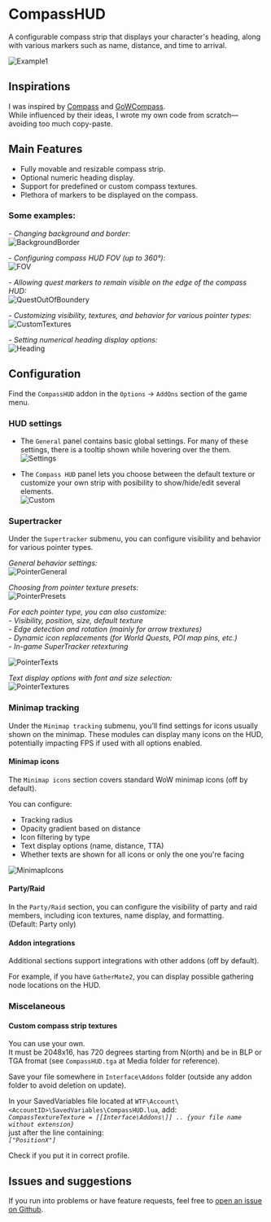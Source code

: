 # CompassHUD

A configurable compass strip that displays your character's heading, along with various markers such as name, distance, and time to arrival.

![Example1](https://i.imgur.com/NmushPm.png)


## Inspirations

I was inspired by [Compass](https://www.wowinterface.com/downloads/info14051-Compass.html) and [GoWCompass](https://www.curseforge.com/wow/addons/gowcompass).</br>
While influenced by their ideas, I wrote my own code from scratch—avoiding too much copy-paste.


## Main Features

- Fully movable and resizable compass strip.
- Optional numeric heading display.
- Support for predefined or custom compass textures.
- Plethora of markers to be displayed on the compass.

### Some examples:

*- Changing background and border:*</br>
![BackgroundBorder](https://i.imgur.com/fKY6J1S.png)

*- Configuring compass HUD FOV (up to 360°):*</br>
![FOV](https://i.imgur.com/Q9HEzRG.png)

*- Allowing quest markers to remain visible on the edge of the compass HUD:*</br>
![QuestOutOfBoundery](https://i.imgur.com/jzSYOS6.png)

*- Customizing visibility, textures, and behavior for various pointer types:*</br>
![CustomTextures](https://i.imgur.com/fhRaRWj.png)

*- Setting numerical heading display options:*</br>
![Heading](https://i.imgur.com/CxlBmpL.png)


## Configuration

Find the `CompassHUD` addon in the `Options` -> `AddOns` section of the game menu.

### HUD settings

- The `General` panel contains basic global settings. For many of these settings, there is a tooltip shown while hovering over the them.</br>
![Settings](https://i.imgur.com/W5uhfbJ.png)

- The `Compass HUD` panel lets you choose between the default texture or customize your own strip with posibility to show/hide/edit several elements.</br>
![Custom](https://i.imgur.com/ElQIDGp.png)

### Supertracker

Under the `Supertracker` submenu, you can configure visibility and behavior for various pointer types.

*General behavior settings:*</br>
![PointerGeneral](https://i.imgur.com/qWe8KPX.png)

*Choosing from pointer texture presets:*</br>
![PointerPresets](https://i.imgur.com/V1mzqaP.png)

*For each pointer type, you can also customize:*</br>
*- Visibility, position, size, default texture*</br>
*- Edge detection and rotation (mainly for arrow trextures)*</br>
*- Dynamic icon replacements (for World Quests, POI map pins, etc.)*</br>
*- In-game SuperTracker retexturing*</br>

![PointerTexts](https://i.imgur.com/a9x1IA8.png)

*Text display options with font and size selection:*</br>
![PointerTextures](https://i.imgur.com/hUQFmd7.png)

### Minimap tracking

Under the `Minimap tracking` submenu, you’ll find settings for icons usually shown on the minimap. These modules can display many icons on the HUD, potentially impacting FPS if used with all options enabled.

#### Minimap icons

The `Minimap icons` section covers standard WoW minimap icons (off by default).

You can configure:
- Tracking radius</br>
- Opacity gradient based on distance</br>
- Icon filtering by type</br>
- Text display options (name, distance, TTA)</br>
- Whether texts are shown for all icons or only the one you're facing

![MinimapIcons](https://i.imgur.com/FvCUD2R.png)

#### Party/Raid

In the `Party/Raid` section, you can configure the visibility of party and raid members, including icon textures, name display, and formatting.</br>
(Default: Party only)

#### Addon integrations

Additional sections support integrations with other addons (off by default).

For example, if you have `GatherMate2`, you can display possible gathering node locations on the HUD.

### Miscelaneous

#### Custom compass strip textures
You can use your own.<br>
It must be 2048x16, has 720 degrees starting from N(orth) and be in BLP or TGA fromat (see `CompassHUD.tga` at Media folder for reference).

Save your file somewhere in `Interface\Addons` folder (outside any addon folder to avoid deletion on update).

In your SavedVariables file located at `WTF\Account\<AccountID>\SavedVariables\CompassHUD.lua`, add:</br>
*`CompassTextureTexture = [[Interface\Addons\]] .. {your file name without extension}`*</br>
just after the line containing:</br>
*`["PositionX"]`*

Check if you put it in correct profile.


## Issues and suggestions

If you run into problems or have feature requests, feel free to [open an issue on Github](https://github.com/BelegCufea/CompassHUD/issues).